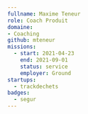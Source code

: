 ```yaml
---
fullname: Maxime Teneur
role: Coach Produit
domaine:
- Coaching
github: mteneur
missions:
  - start: 2021-04-23
    end: 2021-09-01
    status: service
    employer: Ground
startups:
  - trackdechets
badges:
  - segur
---
```


